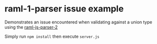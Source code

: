raml-1-parser issue example
===========================

Demonstrates an issue encountered when validating against a union type using the [raml-js-parser-2](https://github.com/raml-org/raml-js-parser-2)

Simply run `npm install` then execute `server.js`